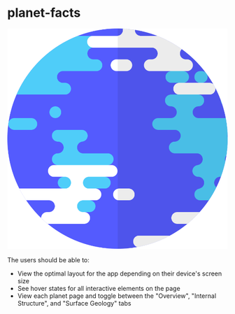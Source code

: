 # planet-facts

![Design preview for the Clock app coding challenge](/assets/planet-earth.svg)

The users should be able to:

* View the optimal layout for the app depending on their device's screen size
* See hover states for all interactive elements on the page
* View each planet page and toggle between the "Overview", "Internal Structure", and "Surface Geology" tabs
